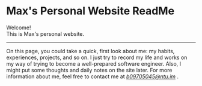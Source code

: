 # Max's Personal Website ReadMe

Welcome!  
This is Max's personal website.  

---
On this page, you could take a quick, first look about me: my habits, experiences, projects, and so on. I just try to record my life and works on my way of trying to become a well-prepared software engineer.  Also, I might put some thoughts and daily notes on the site later. For more information about me, feel free to contact me at *b09705045@ntu.im* .
